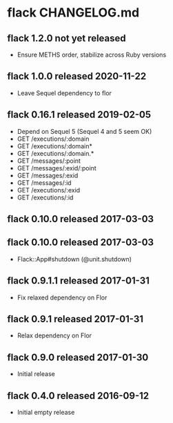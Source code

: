 
# flack CHANGELOG.md


## flack 1.2.0  not yet released

- Ensure METHS order, stabilize across Ruby versions


## flack 1.0.0  released 2020-11-22

- Leave Sequel dependency to flor


## flack 0.16.1  released 2019-02-05

- Depend on Sequel 5 (Sequel 4 and 5 seem OK)
- GET /executions/:domain
- GET /executions/:domain*
- GET /executions/:domain.*
- GET /messages/:point
- GET /messages/:exid/:point
- GET /messages/:exid
- GET /messages/:id
- GET /executions/:exid
- GET /executions/:id


## flack 0.10.0  released 2017-03-03

## flack 0.10.0  released 2017-03-03

- Flack::App#shutdown (@unit.shutdown)


## flack 0.9.1.1  released 2017-01-31

- Fix relaxed dependency on Flor

## flack 0.9.1  released 2017-01-31

- Relax dependency on Flor


## flack 0.9.0  released 2017-01-30

- Initial release


## flack 0.4.0  released 2016-09-12

- Initial empty release

